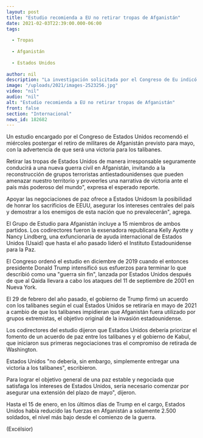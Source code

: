 ```yaml
---
layout: post
title: "Estudio recomienda a EU no retirar tropas de Afganistán"
date: 2021-02-03T22:39:00.000-06:00
tags:
  
  - Tropas
  
  - Afganistán
  
  - Estados Unidos
  
author: nil
description: "La investigación solicitada por el Congreso de Eu indicó que retirar a las tropas de Afganistán sería una victoria para los talibanes."
image: "/uploads/2021/images-2523256.jpg"
video: "nil"
audio: "nil"
alt: "Estudio recomienda a EU no retirar tropas de Afganistán"
front: false
section: "Internacional"
news_id: 182682
---
```


Un estudio encargado por el Congreso de Estados Unidos recomendó el miércoles postergar el retiro de militares de Afganistán previsto para mayo, con la advertencia de que será una victoria para los talibanes.

Retirar las tropas de Estados Unidos de manera irresponsable seguramente conducirá a una nueva guerra civil en Afganistán, invitando a la reconstrucción de grupos terroristas antiestadounidenses que pueden amenazar nuestro territorio y proveerles una narrativa de victoria ante el país más poderoso del mundo", expresa el esperado reporte. 

 
Apoyar las negociaciones de paz ofrece a Estados Unidosm la posibilidad de honrar los sacrificios de EEUU, asegurar los intereses centrales del país y demostrar a los enemigos de esta nación que no prevalecerán", agrega. 

El Grupo de Estudio para Afganistán incluye a 15 miembros de ambos partidos. Los codirectores fueron la exsenadora republicana Kelly Ayotte y Nancy Lindberg, una exfuncionaria de ayuda internacional de Estados Unidos (Usaid) que hasta el año pasado lideró el Instituto Estadounidense para la Paz. 

El Congreso ordenó el estudio en diciembre de 2019 cuando el entonces presidente Donald Trump intensificó sus esfuerzos para terminar lo que describió como una "guerra sin fin", lanzada por Estados Unidos después de que al Qaida llevara a cabo los ataques del 11 de septiembre de 2001 en Nueva York. 

El 29 de febrero del año pasado, el gobierno de Trump firmó un acuerdo con los talibanes según el cual Estados Unidos se retiraría en mayo de 2021 a cambio de que los talibanes impidieran que Afganistán fuera utilizado por grupos extremistas, el objetivo original de la invasión estadounidense. 

Los codirectores del estudio dijeron que Estados Unidos debería priorizar el fomento de un acuerdo de paz entre los talibanes y el gobierno de Kabul, que iniciaron sus primeras negociaciones tras el compromiso de retirada de Washington. 

Estados Unidos "no debería, sin embargo, simplemente entregar una victoria a los talibanes", escribieron.

Para lograr el objetivo general de una paz estable y negociada que satisfaga los intereses de Estados Unidos, sería necesario comenzar por asegurar una extensión del plazo de mayo", dijeron. 

Hasta el 15 de enero, en los últimos días de Trump en el cargo, Estados Unidos había reducido las fuerzas en Afganistán a solamente 2.500 soldados, el nivel más bajo desde el comienzo de la guerra.

(Excélsior)